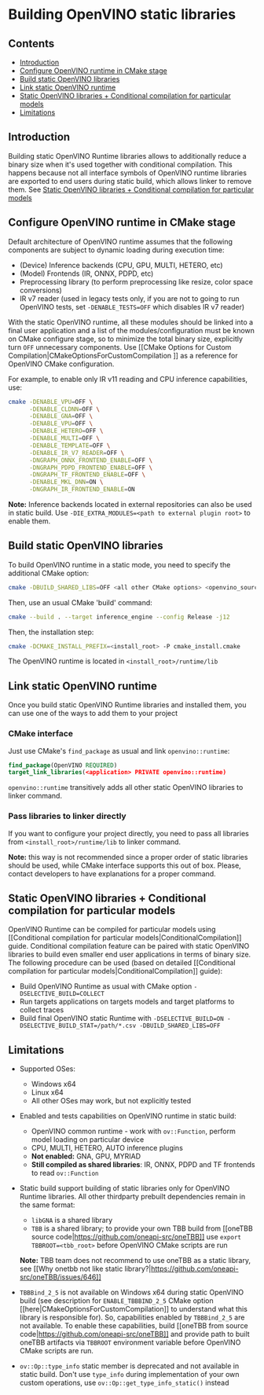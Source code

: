 # Building OpenVINO static libraries

## Contents

- [Introduction](#introduction)
- [Configure OpenVINO runtime in CMake stage](#configure-openvino-runtime-in-cmake-stage)
- [Build static OpenVINO libraries](#build-static-openvino-libraries)
- [Link static OpenVINO runtime](#link-static-openvino-runtime)
- [Static OpenVINO libraries + Conditional compilation for particular models](#static-openvino-libraries--conditional-compilation-for-particular-models)
- [Limitations](#limitations)

## Introduction

Building static OpenVINO Runtime libraries allows to additionally reduce a binary size when it's used together with conditional compilation.
This happens because not all interface symbols of OpenVINO runtime libraries are exported to end users during static build, which allows linker to remove them. See [Static OpenVINO libraries + Conditional compilation for particular models](#static-openvino-libraries--conditional-compilation-for-particular-models)

## Configure OpenVINO runtime in CMake stage

Default architecture of OpenVINO runtime assumes that the following components are subject to dynamic loading during execution time:
* (Device) Inference backends (CPU, GPU, MULTI, HETERO, etc)
* (Model) Frontends (IR, ONNX, PDPD, etc)
* Preprocessing library (to perform preprocessing like resize, color space conversions)
* IR v7 reader (used in legacy tests only, if you are not to going to run OpenVINO tests, set `-DENABLE_TESTS=OFF` which disables IR v7 reader)

With the static OpenVINO runtime, all these modules should be linked into a final user application and a list of the modules/configuration must be known on CMake configure stage, so to minimize the total binary size, explicitly turn `OFF` unnecessary components. Use [[CMake Options for Custom Compilation|CMakeOptionsForCustomCompilation ]] as a reference for OpenVINO CMake configuration.

For example, to enable only IR v11 reading and CPU inference capabilities, use:
```sh
cmake -DENABLE_VPU=OFF \
      -DENABLE_CLDNN=OFF \
      -DENABLE_GNA=OFF \
      -DENABLE_VPU=OFF \
      -DENABLE_HETERO=OFF \
      -DENABLE_MULTI=OFF \
      -DENABLE_TEMPLATE=OFF \
      -DENABLE_IR_V7_READER=OFF \
      -DNGRAPH_ONNX_FRONTEND_ENABLE=OFF \
      -DNGRAPH_PDPD_FRONTEND_ENABLE=OFF \
      -DNGRAPH_TF_FRONTEND_ENABLE=OFF \
      -DENABLE_MKL_DNN=ON \
      -DNGRAPH_IR_FRONTEND_ENABLE=ON
```

**Note:** Inference backends located in external repositories can also be used in static build. Use `-DIE_EXTRA_MODULES=<path to external plugin root>` to enable them.

## Build static OpenVINO libraries

To build OpenVINO runtime in a static mode, you need to specify the additional CMake option:

```sh
cmake -DBUILD_SHARED_LIBS=OFF <all other CMake options> <openvino_sources root>
```

Then, use an usual CMake 'build' command:

```sh
cmake --build . --target inference_engine --config Release -j12
```

Then, the installation step:

```sh
cmake -DCMAKE_INSTALL_PREFIX=<install_root> -P cmake_install.cmake
```

The OpenVINO runtime is located in `<install_root>/runtime/lib`

## Link static OpenVINO runtime

Once you build static OpenVINO Runtime libraries and installed them, you can use one of the ways to add them to your project

### CMake interface

Just use CMake's `find_package` as usual and link `openvino::runtime`:

```cmake
find_package(OpenVINO REQUIRED)
target_link_libraries(<application> PRIVATE openvino::runtime)
```

`openvino::runtime` transitively adds all other static OpenVINO libraries to linker command. 

### Pass libraries to linker directly

If you want to configure your project directly, you need to pass all libraries from `<install_root>/runtime/lib` to linker command.

**Note:** this way is not recommended since a proper order of static libraries should be used, while CMake interface supports this out of box. Please, contact developers to have explanations for a proper command.

## Static OpenVINO libraries + Conditional compilation for particular models

OpenVINO Runtime can be compiled for particular models using [[Conditional compilation for particular models|ConditionalCompilation]] guide.
Conditional compilation feature can be paired with static OpenVINO libraries to build even smaller end user applications in terms of binary size. The following procedure can be used (based on detailed [[Conditional compilation for particular models|ConditionalCompilation]] guide):

* Build OpenVINO Runtime as usual with CMake option `-DSELECTIVE_BUILD=COLLECT`
* Run targets applications on targets models and target platforms to collect traces
* Build final OpenVINO static Runtime with `-DSELECTIVE_BUILD=ON -DSELECTIVE_BUILD_STAT=/path/*.csv -DBUILD_SHARED_LIBS=OFF`

## Limitations

* Supported OSes:
    * Windows x64
    * Linux x64
    * All other OSes may work, but not explicitly tested
* Enabled and tests capabilities on OpenVINO runtime in static build:
    * OpenVINO common runtime - work with `ov::Function`, perform model loading on particular device
    * CPU, MULTI, HETERO, AUTO inference plugins
    * **Not enabled:** GNA, GPU, MYRIAD
    * **Still compiled as shared libraries**: IR, ONNX, PDPD and TF frontends to read `ov::Function`
* Static build support building of static libraries only for OpenVINO Runtime libraries. All other thirdparty prebuilt dependencies remain in the same format:
    * `libGNA` is a shared library
    * `TBB` is a shared library; to provide your own TBB build from [[oneTBB source code|https://github.com/oneapi-src/oneTBB]] use `export TBBROOT=<tbb_root>` before OpenVINO CMake scripts are run

    **Note:** TBB team does not recommend to use oneTBB as a static library, see [[Why onetbb not like static library?|https://github.com/oneapi-src/oneTBB/issues/646]]

* `TBBBind_2_5` is not available on Windows x64 during static OpenVINO build (see description for `ENABLE_TBBBIND_2_5` CMake option [[here|CMakeOptionsForCustomCompilation]] to understand what this library is responsible for). So, capabilities enabled by `TBBBind_2_5` are not available. To enable these capabilities, build [[oneTBB from source code|https://github.com/oneapi-src/oneTBB]] and provide path to built oneTBB artifacts via `TBBROOT` environment variable before OpenVINO CMake scripts are run.

* `ov::Op::type_info` static member is deprecated and not available in static build. Don't use `type_info` during implementation of your own custom operations, use `ov::Op::get_type_info_static()` instead 